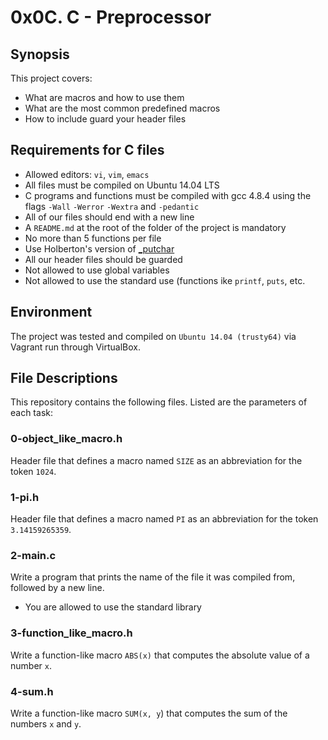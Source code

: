 # 0x0C. C - Preprocessor

## Synopsis
This project covers:

* What are macros and how to use them
* What are the most common predefined macros
* How to include guard your header files

## Requirements for C files
* Allowed editors: `vi`, `vim`, `emacs`
* All files must be compiled on Ubuntu 14.04 LTS
* C programs and functions must be compiled with gcc 4.8.4 using the flags `-Wall` `-Werror` `-Wextra` and `-pedantic`
* All of our files should end with a new line
* A `README.md` at the root of the folder of the project is mandatory
* No more than 5 functions per file
* Use Holberton's version of [_putchar](https://github.com/holbertonschool/_putchar.c/blob/master/_putchar.c)
* All our header files should be guarded
* Not allowed to use global variables
* Not allowed to use the standard use (functions ike `printf`, `puts`, etc.

## Environment
The project was tested and compiled on `Ubuntu 14.04 (trusty64)` via Vagrant run through VirtualBox.

## File Descriptions
This repository contains the following files. Listed are the parameters of each task:

### 0-object_like_macro.h

Header file that defines a macro named `SIZE` as an abbreviation for the token `1024`.

### 1-pi.h

Header file that defines a macro named `PI` as an abbreviation for the token `3.14159265359`.

### 2-main.c

Write a program that prints the name of the file it was compiled from, followed by a new line.

* You are allowed to use the standard library

### 3-function_like_macro.h

Write a function-like macro `ABS(x)` that computes the absolute value of a number `x`.

### 4-sum.h

Write a function-like macro `SUM(x, y`) that computes the sum of the numbers `x` and `y`.